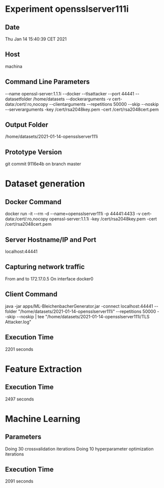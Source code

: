 # Experiment opensslserver111i
## Date
Thu Jan 14 15:40:39 CET 2021
## Host
machina
## Command Line Parameters
--name openssl-server:1.1.1i --docker --tlsattacker --port 44441 --datasetfolder /home/datasets --dockerarguments -v cert-data:/cert/:ro,nocopy --clientarguments --repetitions 50000 --skip --noskip --serverarguments -key /cert/rsa2048key.pem -cert /cert/rsa2048cert.pem
## Output Folder
/home/datasets/2021-01-14-opensslserver111i
## Prototype Version
git commit 9116e4b
on branch master

# Dataset generation
## Docker Command
docker run -it --rm -d --name=opensslserver111i -p 44441:4433 -v cert-data:/cert/:ro,nocopy openssl-server:1.1.1i -key /cert/rsa2048key.pem -cert /cert/rsa2048cert.pem
## Server Hostname/IP and Port
localhost:44441
## Capturing network traffic
From and to 172.17.0.5
On interface docker0
## Client Command
java -jar apps/ML-BleichenbacherGenerator.jar -connect localhost:44441 --folder "/home/datasets/2021-01-14-opensslserver111i" --repetitions 50000 --skip --noskip | tee "/home/datasets/2021-01-14-opensslserver111i/TLS Attacker.log"
## Execution Time
2201 seconds
# Feature Extraction
## Execution Time
2497 seconds
# Machine Learning
## Parameters
Doing 30 crossvalidation iterations
Doing 10 hyperparameter optimization iterations
## Execution Time
2091 seconds
